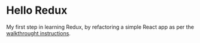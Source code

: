 # Hello Redux

My first step in learning Redux, by refactoring a simple React app as per the
[walkthrought instructions](https://github.com/ohansemmanuel/hello-redux).
